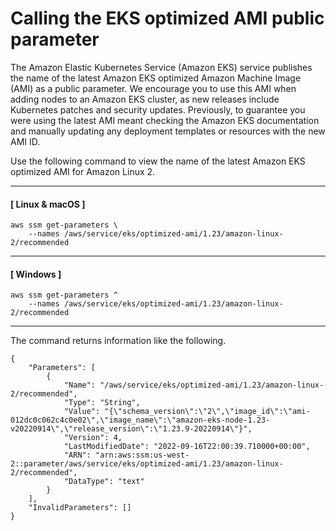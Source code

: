 # Calling the EKS optimized AMI public parameter<a name="parameter-store-public-parameters-eks"></a>

The Amazon Elastic Kubernetes Service \(Amazon EKS\) service publishes the name of the latest Amazon EKS optimized Amazon Machine Image \(AMI\) as a public parameter\. We encourage you to use this AMI when adding nodes to an Amazon EKS cluster, as new releases include Kubernetes patches and security updates\. Previously, to guarantee you were using the latest AMI meant checking the Amazon EKS documentation and manually updating any deployment templates or resources with the new AMI ID\.

Use the following command to view the name of the latest Amazon EKS optimized AMI for Amazon Linux 2\.

------
#### [ Linux & macOS ]

```
aws ssm get-parameters \
    --names /aws/service/eks/optimized-ami/1.23/amazon-linux-2/recommended
```

------
#### [ Windows ]

```
aws ssm get-parameters ^
    --names /aws/service/eks/optimized-ami/1.23/amazon-linux-2/recommended
```

------

The command returns information like the following\.

```
{
    "Parameters": [
        {
            "Name": "/aws/service/eks/optimized-ami/1.23/amazon-linux-2/recommended",
            "Type": "String",
            "Value": "{\"schema_version\":\"2\",\"image_id\":\"ami-012dc0c062c4c0e02\",\"image_name\":\"amazon-eks-node-1.23-v20220914\",\"release_version\":\"1.23.9-20220914\"}",
            "Version": 4,
            "LastModifiedDate": "2022-09-16T22:00:39.710000+00:00",
            "ARN": "arn:aws:ssm:us-west-2::parameter/aws/service/eks/optimized-ami/1.23/amazon-linux-2/recommended",
            "DataType": "text"
        }
    ],
    "InvalidParameters": []
}
```
